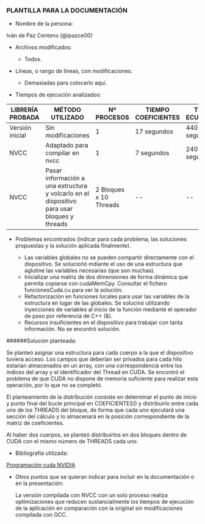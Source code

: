 ### PLANTILLA PARA LA DOCUMENTACIÓN

* Nombre de la persona:

Iván de Paz Centeno (@ipazce00)

* Archivos modificados:

  - Todos.

* Líneas, o rango de líneas, con modificaciones:

  - Demasiadas para colocarlo aquí.

* Tiempos de ejecución analizados:

LIBRERÍA PROBADA | MÉTODO UTILIZADO | Nº PROCESOS | TIEMPO COEFICIENTES | TIEMPO ECUACIONES | TIEMPO TOTAL
---------------- | ---------------- | ----------- | ------------------- | ----------------- | ------------
Versión inicial | Sin modificaciones | 1 | 17 segundos | 440 segundos | 457 segundos
NVCC | Adaptado para compilar en nvcc | 1 | 7 segundos | 240 segundos | 247 segundos
NVCC | Pasar información a una estructura y volcarlo en el dispositivo para usar bloques y threads  | 2 Bloques x 10 Threads | -- | --


* Problemas encontrados (indicar para cada problema, las soluciones propuestas y la solución aplicada finalmente).

  - Las variables globales no se pueden compartir directamente con el dispositivo. Se soluciońó mdiante el uso de una estructura que aglutine las variables necesarias (que son muchas).
  - Inicializar una matriz de dos dimensiones de forma dinámica que permita copiarse con cudaMemCpy. Consultar el fichero funcionesCuda.cu para ver la solución.
  - Refactorización en funciones locales para usar las variables de la estructura en lugar de las globales. Se solucinó utilizando inyecciones de variables al inicio de la función mediante el operador de paso por referencia de C++ (&).
  - Recursos insuficientes en el dispositivo para trabajar con tanta información. No se encontró solución.

######Solución planteada:

 Se planteó asignar una estructura para cada cuerpo a la que el dispositivo tuviera acceso. Los campos que deberían ser privados para cada hilo estarían almacenados en un array, con una correspondencia entre los índices del array y el identificador del Thread en CUDA. Se encontró el problema de que CUDA no dispone de memoria suficiente para realizar esta operación, por lo que no se completó.
 
  El planteamiento de la distribución consiste en determinar el punto de inicio y punto final del bucle principal en COEFICIENTES() y distribuirlo entre cada uno de los THREADS del bloque, de forma que cada uno ejecutará una sección del cálculo y lo almacenará en la posición correspondiente de la matriz de coeficientes.
  
  Al haber dos cuerpos, se planteó distribuirlos en dos bloques dentro de CUDA con el mismo número de THREADS cada uno.
  
* Bibliografía utilizada:

[Programación cuda NVIDIA](http://docs.nvidia.com/cuda/cuda-c-programming-guide/#axzz3yC0DI8yo)

* Otros puntos que se quieran indicar para incluir en la documentación o en la presentación:

  La versión compilada con NVCC con un solo proceso realiza optimizaciones que reducen sustancialmente los tiempos de ejecución de la aplicación en comparación con la original sin modificaciones compilada con GCC.
